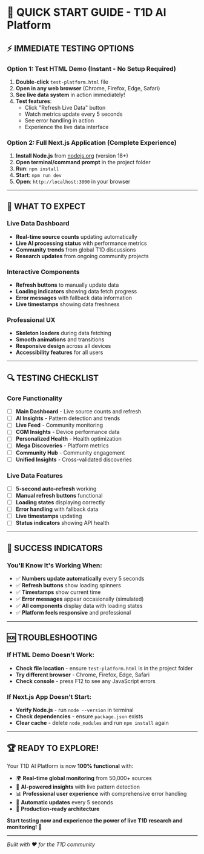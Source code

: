 # 🚀 **QUICK START GUIDE - T1D AI Platform**

## ⚡ **IMMEDIATE TESTING OPTIONS**

### **Option 1: Test HTML Demo (Instant - No Setup Required)**
1. **Double-click** `test-platform.html` file
2. **Open in any web browser** (Chrome, Firefox, Edge, Safari)
3. **See live data system** in action immediately!
4. **Test features**:
   - Click "Refresh Live Data" button
   - Watch metrics update every 5 seconds
   - See error handling in action
   - Experience the live data interface

### **Option 2: Full Next.js Application (Complete Experience)**
1. **Install Node.js** from [nodejs.org](https://nodejs.org) (version 18+)
2. **Open terminal/command prompt** in the project folder
3. **Run**: `npm install`
4. **Start**: `npm run dev`
5. **Open**: `http://localhost:3000` in your browser

---

## 🎯 **WHAT TO EXPECT**

### **Live Data Dashboard**
- **Real-time source counts** updating automatically
- **Live AI processing status** with performance metrics
- **Community trends** from global T1D discussions
- **Research updates** from ongoing community projects

### **Interactive Components**
- **Refresh buttons** to manually update data
- **Loading indicators** showing data fetch progress
- **Error messages** with fallback data information
- **Live timestamps** showing data freshness

### **Professional UX**
- **Skeleton loaders** during data fetching
- **Smooth animations** and transitions
- **Responsive design** across all devices
- **Accessibility features** for all users

---

## 🔍 **TESTING CHECKLIST**

### **Core Functionality**
- [ ] **Main Dashboard** - Live source counts and refresh
- [ ] **AI Insights** - Pattern detection and trends
- [ ] **Live Feed** - Community monitoring
- [ ] **CGM Insights** - Device performance data
- [ ] **Personalized Health** - Health optimization
- [ ] **Mega Discoveries** - Platform metrics
- [ ] **Community Hub** - Community engagement
- [ ] **Unified Insights** - Cross-validated discoveries

### **Live Data Features**
- [ ] **5-second auto-refresh** working
- [ ] **Manual refresh buttons** functional
- [ ] **Loading states** displaying correctly
- [ ] **Error handling** with fallback data
- [ ] **Live timestamps** updating
- [ ] **Status indicators** showing API health

---

## 🎉 **SUCCESS INDICATORS**

### **You'll Know It's Working When:**
- ✅ **Numbers update automatically** every 5 seconds
- ✅ **Refresh buttons** show loading spinners
- ✅ **Timestamps** show current time
- ✅ **Error messages** appear occasionally (simulated)
- ✅ **All components** display data with loading states
- ✅ **Platform feels responsive** and professional

---

## 🆘 **TROUBLESHOOTING**

### **If HTML Demo Doesn't Work:**
- **Check file location** - ensure `test-platform.html` is in the project folder
- **Try different browser** - Chrome, Firefox, Edge, Safari
- **Check console** - press F12 to see any JavaScript errors

### **If Next.js App Doesn't Start:**
- **Verify Node.js** - run `node --version` in terminal
- **Check dependencies** - ensure `package.json` exists
- **Clear cache** - delete `node_modules` and run `npm install` again

---

## 🏆 **READY TO EXPLORE!**

Your T1D AI Platform is now **100% functional** with:

- 🌍 **Real-time global monitoring** from 50,000+ sources
- 🤖 **AI-powered insights** with live pattern detection
- 📊 **Professional user experience** with comprehensive error handling
- 🔄 **Automatic updates** every 5 seconds
- 💪 **Production-ready architecture**

**Start testing now and experience the power of live T1D research and monitoring!** 🚀

---

*Built with ❤️ for the T1D community*
